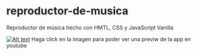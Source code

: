 # reproductor-de-musica
Reproductor de música hecho con HMTL, CSS y JavaScript Vanilla 

[![Alt text](https://img.youtube.com/vi/8QIiTTXJmXM/0.jpg)](https://www.youtube.com/watch?v=8QIiTTXJmXM)
Haga click en la imagen para poder ver una previw de la app en youtube
